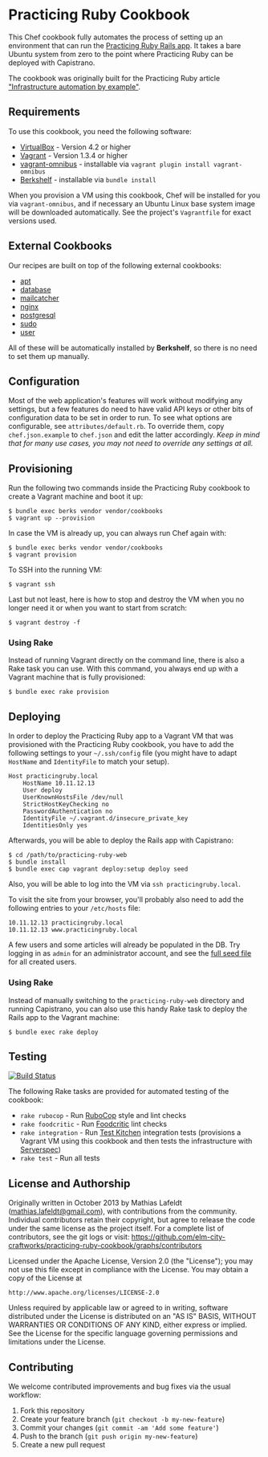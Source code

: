 Practicing Ruby Cookbook
========================

This Chef cookbook fully automates the process of setting up an environment that
can run the [Practicing Ruby Rails app][pr-web]. It takes a bare Ubuntu system
from zero to the point where Practicing Ruby can be deployed with Capistrano.

The cookbook was originally built for the Practicing Ruby article
["Infrastructure automation by example"][pr-article].

## Requirements

To use this cookbook, you need the following software:

* [VirtualBox] - Version 4.2 or higher
* [Vagrant] - Version 1.3.4 or higher
* [vagrant-omnibus] - installable via `vagrant plugin install vagrant-omnibus`
* [Berkshelf] - installable via `bundle install`

When you provision a VM using this cookbook, Chef will be installed for you via
`vagrant-omnibus`, and if necessary an Ubuntu Linux base system image will be
downloaded automatically. See the project's `Vagrantfile` for exact versions
used.

## External Cookbooks

Our recipes are built on top of the following external cookbooks: 

* [apt](https://github.com/opscode-cookbooks/apt)
* [database](https://github.com/opscode-cookbooks/database)
* [mailcatcher](https://github.com/andruby/mailcatcher)
* [nginx](https://github.com/opscode-cookbooks/nginx)
* [postgresql](https://github.com/opscode-cookbooks/postgresql)
* [sudo](https://github.com/opscode-cookbooks/sudo)
* [user](https://github.com/fnichol/chef-user)

All of these will be automatically installed by **Berkshelf**, so there is no
need to set them up manually.

## Configuration

Most of the web application's features will work without modifying any settings,
but a few features do need to have valid API keys or other bits of configuration
data to be set in order to run. To see what options are configurable, see
`attributes/default.rb`. To override them, copy `chef.json.example` to
`chef.json` and edit the latter accordingly. *Keep in mind that for many use
cases, you may not need to override any settings at all.*

## Provisioning

Run the following two commands inside the Practicing Ruby cookbook to create a
Vagrant machine and boot it up:

    $ bundle exec berks vendor vendor/cookbooks
    $ vagrant up --provision

In case the VM is already up, you can always run Chef again with:

    $ bundle exec berks vendor vendor/cookbooks
    $ vagrant provision

To SSH into the running VM:

    $ vagrant ssh

Last but not least, here is how to stop and destroy the VM when you no longer
need it or when you want to start from scratch:

    $ vagrant destroy -f

### Using Rake

Instead of running Vagrant directly on the command line, there is also a Rake
task you can use. With this command, you always end up with a Vagrant machine
that is fully provisioned:

    $ bundle exec rake provision

## Deploying

In order to deploy the Practicing Ruby app to a Vagrant VM that was provisioned
with the Practicing Ruby cookbook, you have to add the following settings to
your `~/.ssh/config` file (you might have to adapt `HostName` and `IdentityFile`
to match your setup).

```
Host practicingruby.local
    HostName 10.11.12.13
    User deploy
    UserKnownHostsFile /dev/null
    StrictHostKeyChecking no
    PasswordAuthentication no
    IdentityFile ~/.vagrant.d/insecure_private_key
    IdentitiesOnly yes
```

Afterwards, you will be able to deploy the Rails app with Capistrano:

    $ cd /path/to/practicing-ruby-web
    $ bundle install
    $ bundle exec cap vagrant deploy:setup deploy seed

Also, you will be able to log into the VM via `ssh practicingruby.local`.

To visit the site from your browser, you'll probably also need to add the
following entries to your `/etc/hosts` file:

```
10.11.12.13 practicingruby.local
10.11.12.13 www.practicingruby.local
```

A few users and some articles will already be populated in the DB. Try logging
in as `admin` for an administrator account, and see the [full seed file][pr-seeds]
for all created users.

### Using Rake

Instead of manually switching to the `practicing-ruby-web` directory and running
Capistrano, you can also use this handy Rake task to deploy the Rails app to the
Vagrant machine:

    $ bundle exec rake deploy

## Testing

[![Build Status](https://travis-ci.org/elm-city-craftworks/practicing-ruby-cookbook.svg?branch=master)](https://travis-ci.org/elm-city-craftworks/practicing-ruby-cookbook)

The following Rake tasks are provided for automated testing of the cookbook:

* `rake rubocop` - Run [RuboCop] style and lint checks
* `rake foodcritic` - Run [Foodcritic] lint checks
* `rake integration` - Run [Test Kitchen] integration tests (provisions a
  Vagrant VM using this cookbook and then tests the infrastructure with
  [Serverspec])
* `rake test` - Run all tests

## License and Authorship

Originally written in October 2013 by Mathias Lafeldt (<mathias.lafeldt@gmail.com>),
with contributions from the community. Individual contributors retain their
copyright, but agree to release the code under the same license as the project
itself. For a complete list of contributors, see the git logs or visit:
https://github.com/elm-city-craftworks/practicing-ruby-cookbook/graphs/contributors

Licensed under the Apache License, Version 2.0 (the "License"); you may not use
this file except in compliance with the License. You may obtain a copy of the
License at

    http://www.apache.org/licenses/LICENSE-2.0

Unless required by applicable law or agreed to in writing, software distributed
under the License is distributed on an "AS IS" BASIS, WITHOUT WARRANTIES OR
CONDITIONS OF ANY KIND, either express or implied. See the License for the
specific language governing permissions and limitations under the License.

## Contributing

We welcome contributed improvements and bug fixes via the usual workflow:

1. Fork this repository
2. Create your feature branch (`git checkout -b my-new-feature`)
3. Commit your changes (`git commit -am 'Add some feature'`)
4. Push to the branch (`git push origin my-new-feature`)
5. Create a new pull request


[Berkshelf]: http://berkshelf.com/
[Foodcritic]: http://www.foodcritic.io/
[pr-article]: https://practicingruby.com/articles/infrastructure-automation
[pr-seeds]: https://github.com/elm-city-craftworks/practicing-ruby-web/blob/master/db/seeds.rb
[pr-web]: https://github.com/elm-city-craftworks/practicing-ruby-web
[RuboCop]: https://github.com/bbatsov/rubocop
[Serverspec]: http://serverspec.org/
[Test Kitchen]: http://kitchen.ci/
[vagrant-omnibus]: https://github.com/schisamo/vagrant-omnibus
[Vagrant]: http://vagrantup.com
[VirtualBox]: https://www.virtualbox.org/
